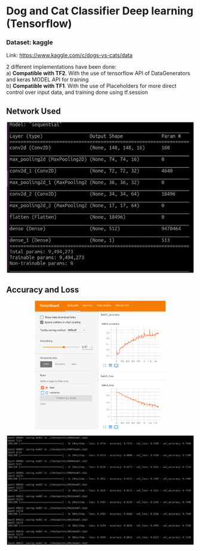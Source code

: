# Dog and Cat Classifier Deep learning (Tensorflow)

### Dataset: kaggle

Link: https://www.kaggle.com/c/dogs-vs-cats/data

2 different implementations have been done:<br>
a) __Compatible with TF2__. With the use of tensorflow API of DataGenerators and keras MODEL API for training<br>
b) __Compatible with TF1__. With the use of Placeholders for more direct control over input data, and training done using tf.session<br>

## Network Used
<p align="center">
<img src="https://github.com/varunasthana92/dog_cat_classifier_deep_learning/blob/master/with_data_generators/images/Network2.png" width = 500>
</p>

## Accuracy and Loss
<p align="center">
<img src="https://github.com/varunasthana92/dog_cat_classifier_deep_learning/blob/master/with_data_generators/images/tensor_board.png" width = 350>
</p>

<p align="center">
<img src="https://github.com/varunasthana92/dog_cat_classifier_deep_learning/blob/master/with_data_generators/images/train.png" width = 500>
</p>

